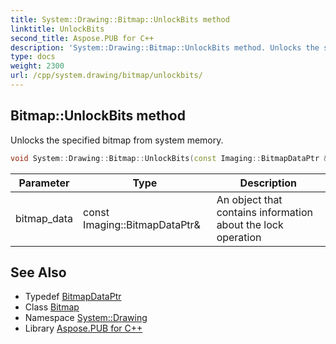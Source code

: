 ```yaml
---
title: System::Drawing::Bitmap::UnlockBits method
linktitle: UnlockBits
second_title: Aspose.PUB for C++
description: 'System::Drawing::Bitmap::UnlockBits method. Unlocks the specified bitmap from system memory in C++.'
type: docs
weight: 2300
url: /cpp/system.drawing/bitmap/unlockbits/
---
```

## Bitmap::UnlockBits method


Unlocks the specified bitmap from system memory.

```cpp
void System::Drawing::Bitmap::UnlockBits(const Imaging::BitmapDataPtr &bitmap_data)
```


| Parameter | Type | Description |
| --- | --- | --- |
| bitmap_data | const Imaging::BitmapDataPtr\& | An object that contains information about the lock operation |

## See Also

* Typedef [BitmapDataPtr](../../../system.drawing.imaging/bitmapdataptr/)
* Class [Bitmap](../)
* Namespace [System::Drawing](../../)
* Library [Aspose.PUB for C++](../../../)
